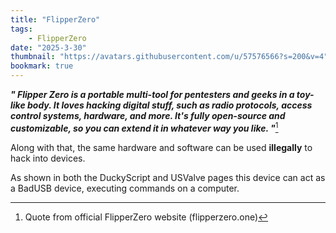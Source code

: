 ```yaml
---
title: "FlipperZero"
tags:
    - FlipperZero
date: "2025-3-30"
thumbnail: "https://avatars.githubusercontent.com/u/57576566?s=200&v=4"
bookmark: true
---
```


***" Flipper Zero is a portable multi-tool for pentesters and geeks in a toy-like body. It loves hacking digital stuff, such as radio protocols, access control systems, hardware, and more. It's fully open-source and customizable, so you can extend it in whatever way you like. "***[^fzone]

Along with that, the same hardware and software can be used **illegally** to hack into devices. 

As shown in both the DuckyScript and USValve pages this device can act as a BadUSB device, executing commands on a computer.


























[^fzone]: Quote from official FlipperZero website (flipperzero.one)